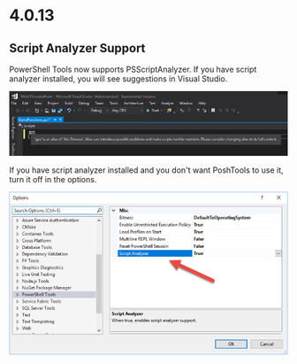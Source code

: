 # 4.0.13

## Script Analyzer Support

PowerShell Tools now supports PSScriptAnalyzer. If you have script analyzer installed, you will see suggestions in Visual Studio. 

![](../.gitbook/assets/image%20%281%29.png)

If you have script analyzer installed and you don't want PoshTools to use it, turn it off in the options. 

![Script Analyzer option](../.gitbook/assets/image%20%283%29.png)

